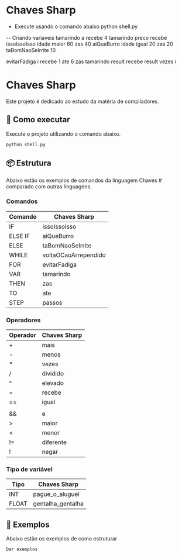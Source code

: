 # Chaves Sharp

- Execute usando o comando abaixo
python shell.py


-- Criando variaveis 
tamarindo a recebe 4
tamarindo preco recebe issoIssoIsso idade maior 60 zas 40 aiQueBurro idade igual 20 zas 20 taBomNaoSeIrrite 10

evitarFadiga i recebe 1 ate 6 zas tamarindo result recebe result vezes i

# Chaves Sharp

Este projeto é dedicado ao estudo da matéria de compiladores.

## 🚀 Como executar

Execute o projeto utilizando o comando abaixo.

```
python shell.py
```

## 📦 Estrutura

Abaixo estão os exemplos de comandos da linguagem Chaves # comparado com outras linguagens.

### Comandos

| Comando       | Chaves Sharp           |
| ------------- | ---------------------- |
| IF            | issoIssoIsso           |
| ELSE IF       | aiQueBurro             |
| ELSE          | taBomNaoSeIrrite       |
| WHILE         | voltaOCaoArrependido   |
| FOR           | evitarFadiga           |
| VAR           | tamarindo              |
| THEN          | zas                    |
| TO            | ate                    |
| STEP          | passos                 |

### Operadores

| Operador | Chaves Sharp |
| -------- | -------------|
| +        | mais         |
| -        | menos        |
| *        | vezes        |
| /        | dividido     |
| ^        | elevado      |
| =        | recebe       |
| ==       | igual        |
| ||       | ou           |
| &&       | e            |
| >        | maior        |
| <        | menor        |
| !=       | diferente    |
| !        | negar        |

### Tipo de variável 

| Tipo       | Chaves Sharp      |
| ---------- | ----------------- |
| INT        | pague_o_aluguel   |
| FLOAT      | gentalha_gentalha |

## 📄 Exemplos
Abaixo estão os exemplos de como estruturar

```
Dar exemplos
```